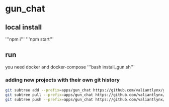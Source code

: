 # gun_chat
## local install 
'''npm i'''
'''npm start'''

## run
you need docker and docker-compose
'''bash install_gun.sh'''

### adding new projects with their own git history
```sh
git subtree add --prefix=apps/gun_chat https://github.com/valiantlynx/gun_chat.git main --squash
git subtree pull --prefix=apps/gun_chat https://github.com/valiantlynx/gun_chat.git main --squash
git subtree push --prefix=apps/gun_chat https://github.com/valiantlynx/gun_chat.git main

```
